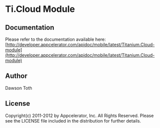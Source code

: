 # Ti.Cloud Module

## Documentation

Please refer to the documentation available here:
[http://developer.appcelerator.com/apidoc/mobile/latest/Titanium.Cloud-module](http://developer.appcelerator.com/apidoc/mobile/latest/Titanium.Cloud-module)

## Author

Dawson Toth

## License

Copyright(c) 2011-2012 by Appcelerator, Inc. All Rights Reserved. Please see the LICENSE file included in the distribution for further details.
